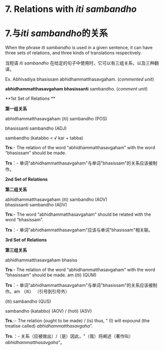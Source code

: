 # 7. Relations with *iti sambandho*  
# 7.与*iti sambandho*的关系
   When the phrase *iti sambandho* is used in a given sentence, it can have three sets of relations, and three kinds of translations respectively. 

当短语 *iti sambandho* 在给定的句子中使用时，它可以有三组关系，以及三种翻译。

 Ex. Abhivadiya bhasissam  abhidhammatthasavgaham. (*commented unit*) 

**abhidhammatthasavgaham bhasissanti** sambandho. (*comment unit*) 

**1st Set of Relations **

**第一组关系**

 abhidhammatthasavgaham (iti)   sambandho (POS) 
 
  bhasissanti    sambandho (ADJ) 
  
   sambandho  (katabbo < √ kar + tabba) 

**Trs**:- The  relation  of  the  word  “abhidhammatthasavgaham”  with  the  word 
“bhasissam” should be made. 

**Trs**：- 单词"abhidhammatthasavgaham"与单词"bhasissam"的关系应该被制作。

 **2nd Set of Relations** 

 **第二组关系**

  abhidhammatthasavgaham (iti)   sambandho (AOV)  
  bhasissanti    sambandho (ADV) 

**Trs:**-  The  word  “abhidhammatthasavgaham”  should  be  related  with  the  word 
“bhasissam”. 

**Trs**：- 单词"abhidhammatthasavgaham"应该与单词"bhasissam"相关联。

 **3rd Set of Relations** 
 
  **第三组关系**

  abhidhammatthasavgaham bhasiss
  
  **Trs**:- The  relation  of  the  word  “abhidhammatthasavgaham”  with  the  word 
“bhasissam” should be made. am  (iti)   (QUM) 

**Trs**：- 单词"abhidhammatthasavgaham"与单词"bhasissam"的关系应该被制作。am （iti） （引号到引号外）
  
   (iti)  sambandho (QUS) 
   
 sambandho  (katabbo) (AOV) / (hoti) (ASV) 

**Trs**.:- The relation (ought to be made) / (is) thus, “  (I) will expound (the treatise 
called) *abhidhammatthasavgaha*”.  
   
 **Trs**.：- 关系（应被做出）/（是）因此，"（我）将阐述（著作叫） *abhidhammatthasavgaha*"。

